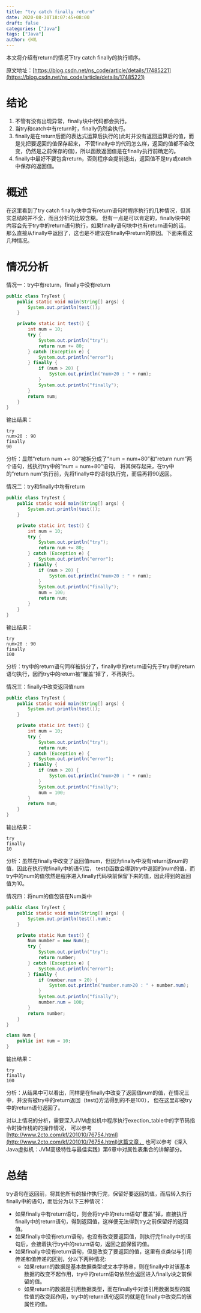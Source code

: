 ```yaml
---
title: "try catch finally return"
date: 2020-08-30T18:07:45+08:00
draft: false
categories: ["Java"]
tags: ["Java"]
author: 小叽
---
```


本文将介绍有return的情况下try catch finally的执行顺序。

<!--more-->

原文地址：[https://blog.csdn.net/ns_code/article/details/17485221](https://blog.csdn.net/ns_code/article/details/17485221)

# 结论
1. 不管有没有出现异常，finally块中代码都会执行。
2. 当try和catch中有return时，finally仍然会执行。
3. finally是在return后面的表达式运算后执行的(此时并没有返回运算后的值，而是先把要返回的值保存起来，
不管finally中的代码怎么样，返回的值都不会改变，仍然是之前保存的值)，所以函数返回值是在finally执行前确定的。
4. finally中最好不要包含return，否则程序会提前退出，返回值不是try或catch中保存的返回值。

# 概述
在这里看到了try catch finally块中含有return语句时程序执行的几种情况，但其实总结的并不全，而且分析的比较含糊。
但有一点是可以肯定的，finally块中的内容会先于try中的return语句执行，如果finally语句块中也有return语句的话，
那么直接从finally中返回了，这也是不建议在finally中return的原因。下面来看这几种情况。

# 情况分析
情况一：try中有return，finally中没有return
````java
public class TryTest {
    public static void main(String[] args) {
        System.out.println(test());
    }

    private static int test() {
        int num = 10;
        try {
            System.out.println("try");
            return num += 80;
        } catch (Exception e) {
            System.out.println("error");
        } finally {
            if (num > 20) {
                System.out.println("num>20 : " + num);
            }
            System.out.println("finally");
        }
        return num;
    }
}
````
输出结果：  
````
try
num>20 : 90
finally
90
````
分析：显然“return num += 80”被拆分成了“num = num+80”和“return num”两个语句，线执行try中的“num = num+80”语句，
将其保存起来，在try中的”return num“执行前，先将finally中的语句执行完，而后再将90返回。

情况二：try和finally中均有return

````java
public class TryTest {
    public static void main(String[] args) {
        System.out.println(test());
    }

    private static int test() {
        int num = 10;
        try {
            System.out.println("try");
            return num += 80;
        } catch (Exception e) {
            System.out.println("error");
        } finally {
            if (num > 20) {
                System.out.println("num>20 : " + num);
            }
            System.out.println("finally");
            num = 100;
            return num;
        }
    }
}
````
输出结果：  
````
try
num>20 : 90
finally
100
````
分析：try中的return语句同样被拆分了，finally中的return语句先于try中的return语句执行，因而try中的return被”覆盖“掉了，不再执行。

情况三：finally中改变返回值num
````java
public class TryTest {
    public static void main(String[] args) {
        System.out.println(test());
    }

    private static int test() {
        int num = 10;
        try {
            System.out.println("try");
            return num;
        } catch (Exception e) {
            System.out.println("error");
        } finally {
            if (num > 20) {
                System.out.println("num>20 : " + num);
            }
            System.out.println("finally");
            num = 100;
        }
        return num;
    }
}
````
输出结果：  
````
try
finally
10
````
分析：虽然在finally中改变了返回值num，但因为finally中没有return该num的值，因此在执行完finally中的语句后，
test()函数会得到try中返回的num的值，而try中的num的值依然是程序进入finally代码块前保留下来的值，因此得到的返回值为10。

情况四：将num的值包装在Num类中
````java
public class TryTest {
    public static void main(String[] args) {
        System.out.println(test().num);
    }

    private static Num test() {
        Num number = new Num();
        try {
            System.out.println("try");
            return number;
        } catch (Exception e) {
            System.out.println("error");
        } finally {
            if (number.num > 20) {
                System.out.println("number.num>20 : " + number.num);
            }
            System.out.println("finally");
            number.num = 100;
        }
        return number;
    }
}

class Num {
    public int num = 10;
}
````
输出结果：  
````
try
finally
100
````
分析：从结果中可以看出，同样是在finally中改变了返回值num的值，在情况三中，并没有被try中的return返回（test()方法得到的不是100），
但在这里却被try中的return语句返回了。  

对以上情况的分析，需要深入JVM虚拟机中程序执行exection_table中的字节码指令时操作栈的的操作情况，
可以参考[http://www.2cto.com/kf/201010/76754.html](http://www.2cto.com/kf/201010/76754.html)这篇文章，
也可以参考《深入Java虚拟机：JVM高级特性与最佳实践》第6章中对属性表集合的讲解部分。

# 总结
try语句在返回前，将其他所有的操作执行完，保留好要返回的值，而后转入执行finally中的语句，而后分为以下三种情况：
- 如果finally中有return语句，则会将try中的return语句"覆盖"掉，直接执行finally中的return语句，得到返回值，这样便无法得到try之前保留好的返回值。
- 如果finally中没有return语句，也没有改变要返回值，则执行完finally中的语句后，会接着执行try中的return语句，返回之前保留的值。
- 如果finally中没有return语句，但是改变了要返回的值，这里有点类似与引用传递和值传递的区别，分以下两种情况:
    - 如果return的数据是基本数据类型或文本字符串，则在finally中对该基本数据的改变不起作用，try中的return语句依然会返回进入finally块之前保留的值。
    - 如果return的数据是引用数据类型，而在finally中对该引用数据类型的属性值的改变起作用，try中的return语句返回的就是在finally中改变后的该属性的值。
    